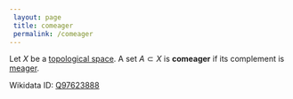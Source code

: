 ```yaml
---
 layout: page
 title: comeager
 permalink: /comeager
---
```

Let $X$ be a [topological space](https://defsmath.github.io/DefsMath/topological_space). A set $A\subset X$ is **comeager** if its complement is [meager](https://defsmath.github.io/DefsMath/meager).

Wikidata ID: [Q97623888](https://www.wikidata.org/wiki/Q97623888)